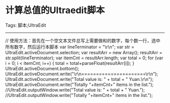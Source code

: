 # 计算总值的Ultraedit脚本
Tags: 脚本;UltraEdit

------

// 使用方法：首先在一个空文本文件总写上需要做和的数字，每个数一行，选中所有数字，然后运行本脚本 
var lineTerminator = "\r\n"; 
var str = UltraEdit.activeDocument.selection; 
var resultArr = new Array(); 
resultArr = str.split(lineTerminator); 
var itemCnt = resultArr.length; 
var total = 0; 
for (var i = 0; i < itemCnt; i++) { 
 total = total+parseFloat(resultArr[i]); 
} 
UltraEdit.activeDocument.bottom(); 
UltraEdit.activeDocument.write("\r\n======================\r\n"); 
UltraEdit.activeDocument.write("Total value is: " + total + " Yuan.\r\n"); 
UltraEdit.activeDocument.write("Totally "+itemCnt+" items in the list."); 
//UltraEdit.outputWindow.write("Total value is: " + total + " Yuan."); 
//UltraEdit.outputWindow.write("Totally "+itemCnt+" items in the list.");